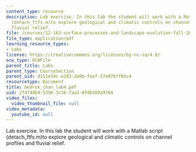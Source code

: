 ```yaml
---
content_type: resource
description: Lab exercise. In this lab the student will work with a Matlab script
  (detach_ftfs.m)to explore geological and climatic controls on channel profiles and
  fluvial relief.
file: /courses/12-163-surface-processes-and-landscape-evolution-fall-2004/2f4f44b953963c16faa20fdb569a9764_bedrok_chan_lab4.pdf
file_type: application/pdf
learning_resource_types:
- Labs
license: https://creativecommons.org/licenses/by-nc-sa/4.0/
ocw_type: OCWFile
parent_title: Labs
parent_type: CourseSection
parent_uid: d151e34c-e283-2e8b-feef-57e07bff6bc4
resourcetype: Document
title: bedrok_chan_lab4.pdf
uid: 2f4f44b9-5396-3c16-faa2-0fdb569a9764
video_files:
  video_thumbnail_file: null
video_metadata:
  youtube_id: null
---
```

Lab exercise. In this lab the student will work with a Matlab script (detach_ftfs.m)to explore geological and climatic controls on channel profiles and fluvial relief.